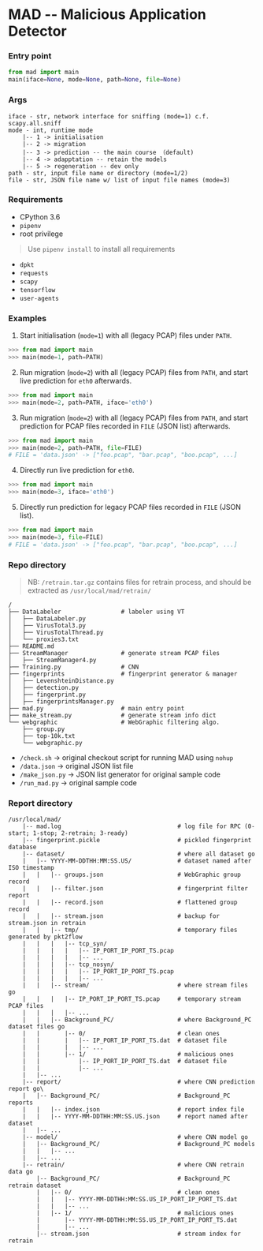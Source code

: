 # MAD -- Malicious Application Detector

### Entry point

```python
from mad import main
main(iface=None, mode=None, path=None, file=None)
```

### Args

	iface - str, network interface for sniffing (mode=1) c.f. scapy.all.sniff
	mode - int, runtime mode
		|-- 1 -> initialisation
		|-- 2 -> migration
		|-- 3 -> prediction -- the main course （default)
		|-- 4 -> adapptation -- retain the models
        |-- 5 -> regeneration -- dev only
	path - str, input file name or directory (mode=1/2)
	file - str, JSON file name w/ list of input file names (mode=3)

### Requirements

- CPython 3.6
- `pipenv`
- root privilege

 > Use `pipenv install` to install all requirements

- `dpkt`
- `requests`
- `scapy`
- `tensorflow`
- `user-agents`

### Examples

1. Start initialisation (`mode=1`) with all (legacy PCAP) files under `PATH`.

````python
>>> from mad import main
>>> main(mode=1, path=PATH)
````

2. Run migration (`mode=2`) with all (legacy PCAP) files from `PATH`, and start live prediction for `eth0` afterwards.

```python
>>> from mad import main
>>> main(mode=2, path=PATH, iface='eth0')
```

3. Run migration (`mode=2`) with all (legacy PCAP) files from `PATH`, and start prediction for PCAP files recorded in `FILE` (JSON list) afterwards.

```python
>>> from mad import main
>>> main(mode=2, path=PATH, file=FILE)
# FILE = 'data.json' -> ["foo.pcap", "bar.pcap", "boo.pcap", ...]
```

4. Directly run live prediction for `eth0`.

```python
>>> from mad import main
>>> main(mode=3, iface='eth0')
```

5. Directly run prediction for legacy PCAP files recorded in `FILE` (JSON list).

```python
>>> from mad import main
>>> main(mode=3, file=FILE)
# FILE = 'data.json' -> ["foo.pcap", "bar.pcap", "boo.pcap", ...]
```

### Repo directory

 > NB: `/retrain.tar.gz` contains files for retrain process, and should be extracted as `/usr/local/mad/retrain/`

    /
    ├── DataLabeler                 # labeler using VT
    │   ├── DataLabeler.py
    │   ├── VirusTotal3.py
    │   ├── VirusTotalThread.py
    │   └── proxies3.txt
    ├── README.md
    ├── StreamManager               # generate stream PCAP files
    │   ├── StreamManager4.py
    ├── Training.py                 # CNN
    ├── fingerprints                # fingerprint generator & manager
    │   ├── LevenshteinDistance.py
    │   ├── detection.py
    │   ├── fingerprint.py
    │   ├── fingerprintsManager.py
    ├── mad.py                      # main entry point
    ├── make_stream.py              # generate stream info dict
    └── webgraphic                  # WebGraphic filtering algo.
        ├── group.py
        ├── top-10k.txt
        └── webgraphic.py

- `/check.sh` -> original checkout script for running MAD using `nohup`
- `/data.json` -> original JSON list file
- `/make_json.py` -> JSON list generator for original sample code
- `/run_mad.py` -> original sample code

### Report directory

    /usr/local/mad/
        |-- mad.log                                 # log file for RPC (0-start; 1-stop; 2-retrain; 3-ready)
        |-- fingerprint.pickle                      # pickled fingerprint database
        |-- dataset/                                # where all dataset go
        |   |-- YYYY-MM-DDTHH:MM:SS.US/             # dataset named after ISO timestamp
        |   |   |-- groups.json                     # WebGraphic group record
        |   |   |-- filter.json                     # fingerprint filter report
        |   |   |-- record.json                     # flattened group record
        |   |   |-- stream.json                     # backup for stream.json in retrain
        |   |   |-- tmp/                            # temporary files generated by pkt2flow
        |   |   |   |-- tcp_syn/
        |   |   |   |   |-- IP_PORT_IP_PORT_TS.pcap
        |   |   |   |   |-- ...
        |   |   |   |-- tcp_nosyn/
        |   |   |   |   |-- IP_PORT_IP_PORT_TS.pcap
        |   |   |   |   |-- ...
        |   |   |-- stream/                         # where stream files go
        |   |   |   |-- IP_PORT_IP_PORT_TS.pcap     # temporary stream PCAP files
        |   |   |   |-- ...
        |   |   |-- Background_PC/                  # where Background_PC dataset files go
        |   |       |-- 0/                          # clean ones
        |   |       |   |-- IP_PORT_IP_PORT_TS.dat  # dataset file
        |   |       |   |-- ...
        |   |       |-- 1/                          # malicious ones
        |   |           |-- IP_PORT_IP_PORT_TS.dat  # dataset file
        |   |           |-- ...
        |   |-- ...
        |-- report/                                 # where CNN prediction report go\
        |   |-- Background_PC/                      # Background_PC reports
        |   |   |-- index.json                      # report index file
        |   |   |-- YYYY-MM-DDTHH:MM:SS.US.json     # report named after dataset
        |   |-- ...
        |-- model/                                  # where CNN model go
        |   |-- Background_PC/                      # Background_PC models
        |   |   |-- ...
        |   |-- ...
        |-- retrain/                                # where CNN retrain data go
            |-- Background_PC/                      # Background_PC retrain dataset
            |   |-- 0/                              # clean ones
            |   |   |-- YYYY-MM-DDTHH:MM:SS.US_IP_PORT_IP_PORT_TS.dat
            |   |   |-- ...
            |   |-- 1/                              # malicious ones
            |       |-- YYYY-MM-DDTHH:MM:SS.US_IP_PORT_IP_PORT_TS.dat
            |       |-- ...
            |-- stream.json                         # stream index for retrain
